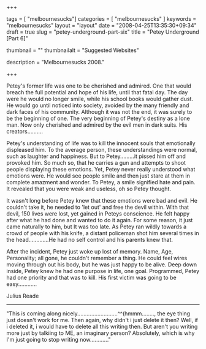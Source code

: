 
+++

tags = [ "melbournesucks"]
categories = [ "melbournesucks" ]
keywords = "melbournesucks"
layout = "layout"
date = "2008-04-25T13:35:30+09:34"
draft = true
slug = "petey-underground-part-six"
title = "Petey Underground [Part 6]"

thumbnail = ""
thumbnailalt = "Suggested Websites"

description = "Melbournesucks 2008."

+++

Petey's former life was one to be cherished and admired. One that would breach the full potential and hope of his life, until that fatal day. The day were he would no longer smile, while his school books would gather dust. He would go until noticed into society, avoided by the many friendly and dark faces of his community. Although it was not the end, it was surely to be the beginning of one. The very beginning of Petey's destiny as a lone man. Now only cherished and admired by the evil men in dark suits. His creators..........

Petey's understanding of life was to kill the innocent souls that emotionally displeased him. To the average person, these understandings were normal, such as laughter and happiness. But to Petey.........it pissed him off and provoked him. So much so, that he carries a gun and attempts to shoot people displaying these emotions. Yet, Petey never really understood what emotions were. He would see people smile and then just stare at them in complete amazment and wonder. To Petey, a smile signified hate and pain. It revealed that you were weak and useless, oh so Petey thought.

It wasn't long before Petey knew that these emotions were bad and evil. He couldn't take it, he needed to 'let out' and free the devil within. With that devil, 150 lives were lost, yet gained in Peteys conscience. He felt happy after what he had done and wanted to do it again. For some reason, it just came naturally to him, but It was too late. As Petey ran wildly towards a crowd of people with his knife, a distant policeman shot him several times in the head.............He had no self control and his parents knew that.

After the incident, Petey just woke up lost of memory. Name, Age, Personality; all gone, he couldn't remember a thing. He could feel wires moving through out his body, but he was just happy to be alive. Deep down inside, Petey knew he had one purpose in life, one goal. Programmed, Petey had one priority and that was to kill. His first victim was going to be easy............

Julius Reade
________________________________________________________

"This is coming along nicely..........................^^(hmmm........, the eye thing just doesn't work for me. Then again, why didn't i just delete it then? Well, if i deleted it, i would have to delete all this writing then. But aren't you writing more just by talkiing to ME, an imaginary person? Absolutely, which is why I'm just going to stop writing now............" 